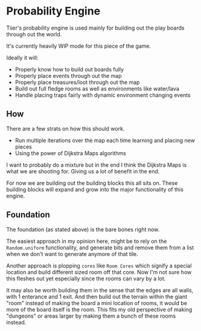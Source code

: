 # Probability Engine

Tiier's probability engine is used mainly for building out the play boards through out the world.

It's currently heavily WIP mode for this piece of the game.

Ideally it will:

- Properly know how to build out boards fully
- Properly place events through out the map
- Properly place treasures/loot through out the map
- Build out full fledge rooms as well as environments like water/lava
- Handle placing traps fairly with dynamic environment changing events

## How

There are a few strats on how this should work.

- Run multiple iterations over the map each time learning and placing new pieces
- Using the power of Dijkstra Maps algorithms

I want to probably do a mixture but in the end I think the Dijkstra Maps is what we are shooting for. Giving us a lot of benefit in the end.

For now we are building out the building blocks this all sits on. These building blocks will expand and grow into the major functionality of this engine.

## Foundation

The foundation (as stated above) is the bare bones right now.

The easiest approach in my opinion here, might be to rely on the `Random.uniform` functionality, and generate bits and remove them from a list when we don't want to generate anymore of that tile.

Another approach is plopping `cores` like `Room Cores` which signify a special location and build different sized room off that core. Now I'm not sure how this fleshes out yet especially since the rooms can vary by a lot.

It may also be worth building them in the sense that the edges are all walls, with 1 enterance and 1 exit. And then build out the terrain within the giant "room" instead of making the board a mini location of rooms, it would be more of the board itself is the room. This fits my old perspective of making "dungeons" or areas larger by making them a bunch of these rooms instead.
